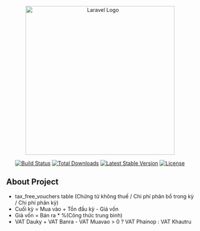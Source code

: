 <p align="center"><a href="https://laravel.com" target="_blank"><img src="https://raw.githubusercontent.com/laravel/art/master/logo-lockup/5%20SVG/2%20CMYK/1%20Full%20Color/laravel-logolockup-cmyk-red.svg" width="400" alt="Laravel Logo"></a></p>

<p align="center">
<a href="https://github.com/laravel/framework/actions"><img src="https://github.com/laravel/framework/workflows/tests/badge.svg" alt="Build Status"></a>
<a href="https://packagist.org/packages/laravel/framework"><img src="https://img.shields.io/packagist/dt/laravel/framework" alt="Total Downloads"></a>
<a href="https://packagist.org/packages/laravel/framework"><img src="https://img.shields.io/packagist/v/laravel/framework" alt="Latest Stable Version"></a>
<a href="https://packagist.org/packages/laravel/framework"><img src="https://img.shields.io/packagist/l/laravel/framework" alt="License"></a>
</p>

## About Project

- tax_free_vouchers table (Chứng từ không thuế / Chi phí phân bổ trong kỳ / Chi phí phân kỳ)
- Cuối kỳ = Mua vào + Tồn đầu kỳ - Giá vốn
- Giá vốn = Bán ra * %(Công thức trung bình)
- VAT Dauky + VAT Banra - VAT Muavao > 0 ? VAT Phainop : VAT Khautru
